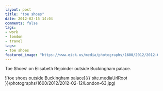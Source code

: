 ```yaml
---
layout: post
title: "toe shoes"
date: 2012-02-15 14:04
comments: false
tags:
- work
- london
- travel
tags:
- toe shoes
featured_image: "https://www.eick.us/media/photographs/1600/2012/2012-02-12/London-63.jpg"
---
```

Toe Shoes! on Elisabeth Rejoinder outside Buckingham palace.

![toe shoes outside Buckingham palace]({{ site.mediaUrlRoot }}/photographs/1600/2012/2012-02-12/London-63.jpg)

